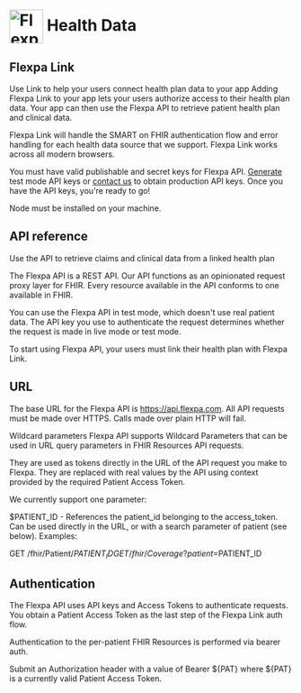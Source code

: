 # <img src="./flexpa_logo.png" height="60px" align="center" alt="Flexpa logo"> Health Data  


## Flexpa Link

Use Link to help your users connect health plan data to your app
Adding Flexpa Link to your app lets your users authorize access to their health plan data. Your app can then use the Flexpa API to retrieve patient health plan and clinical data.

Flexpa Link will handle the SMART on FHIR authentication flow and error handling for each health data source that we support. Flexpa Link works across all modern browsers.



You must have valid publishable and secret keys for Flexpa API. [Generate](https://www.flexpa.com/docs/sdk/api#keys) test mode API keys or [contact us](https://automatemedical.typeform.com/to/mtwkkY2r?typeform-source=quickstart) to obtain production API keys. Once you have the API keys, you're ready to go!

Node must be installed on your machine.

## API reference


Use the API to retrieve claims and clinical data from a linked health plan

The Flexpa API is a REST API. Our API functions as an opinionated request proxy layer for FHIR. Every resource available in the API conforms to one available in FHIR.

You can use the Flexpa API in test mode, which doesn't use real patient data. The API key you use to authenticate the request determines whether the request is made in live mode or test mode.

To start using Flexpa API, your users must link their health plan with Flexpa Link.

## URL
The base URL for the Flexpa API is https://api.flexpa.com. All API requests must be made over HTTPS. Calls made over plain HTTP will fail.

Wildcard parameters
Flexpa API supports Wildcard Parameters that can be used in URL query parameters in FHIR Resources API requests.

They are used as tokens directly in the URL of the API request you make to Flexpa. They are replaced with real values by the API using context provided by the required Patient Access Token.

We currently support one parameter:

$PATIENT_ID - References the patient_id belonging to the access_token.
Can be used directly in the URL, or with a search parameter of patient (see below).
Examples:

GET /fhir/Patient/$PATIENT_ID
GET /fhir/Coverage?patient=$PATIENT_ID

## Authentication
The Flexpa API uses API keys and Access Tokens to authenticate requests. You obtain a Patient Access Token as the last step of the Flexpa Link auth flow.

Authentication to the per-patient FHIR Resources is performed via bearer auth.

Submit an Authorization header with a value of Bearer ${PAT} where ${PAT} is a currently valid Patient Access Token.
